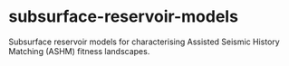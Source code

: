 # subsurface-reservoir-models
Subsurface reservoir models for characterising Assisted Seismic History Matching (ASHM)  fitness landscapes.
